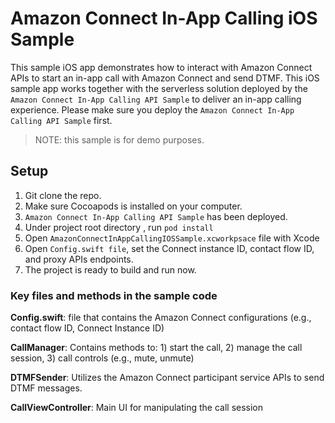 # Amazon Connect In-App Calling iOS Sample

This sample iOS app demonstrates how to interact with Amazon Connect APIs to start an in-app call with Amazon Connect and send DTMF. This iOS sample app works together with the serverless solution deployed by the `Amazon Connect In-App Calling API Sample` to deliver an in-app calling experience. Please make sure you deploy the `Amazon Connect In-App Calling API Sample` first.

> NOTE: this sample is for demo purposes.

## Setup
 1. Git clone the repo.
 1. Make sure Cocoapods is installed on your computer.
 1. `Amazon Connect In-App Calling API Sample` has been deployed.
 1. Under project root directory , run `pod install`
 1. Open `AmazonConnectInAppCallingIOSSample.xcworkpsace` file with Xcode
 1. Open `Config.swift file`, set the Connect instance ID, contact flow ID, and proxy APIs endpoints.
 1. The project is ready to build and run now.

### Key files and methods in the sample code

**Config.swift**: file that contains the Amazon Connect configurations (e.g., contact flow ID, Connect Instance ID)

**CallManager**: Contains methods to: 1) start the call, 2) manage the call session, 3) call controls (e.g., mute, unmute) 

**DTMFSender**: Utilizes the Amazon Connect participant service APIs to send DTMF messages. 

**CallViewController**: Main UI for manipulating the call session
